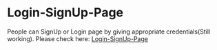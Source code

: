 # Login-SignUp-Page
People can SignUp or Login page by giving appropriate credentials(Still working). Please check here: [Login-SignUp-Page](https://shekhar10feb.github.io/Paintingal-Website/)
